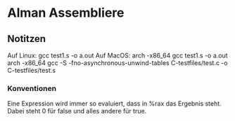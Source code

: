 # Alman Assembliere

## Notitzen

Auf Linux: gcc test1.s -o a.out
Auf MacOS:
arch -x86_64 gcc test1.s -o a.out
arch -x86_64 gcc -S -fno-asynchronous-unwind-tables C-testfiles/test.c -o C-testfiles/test.s

### Konventionen
Eine Expression wird immer so evaluiert, dass in %rax das Ergebnis steht.
Dabei steht 0 für false und alles andere für true.
